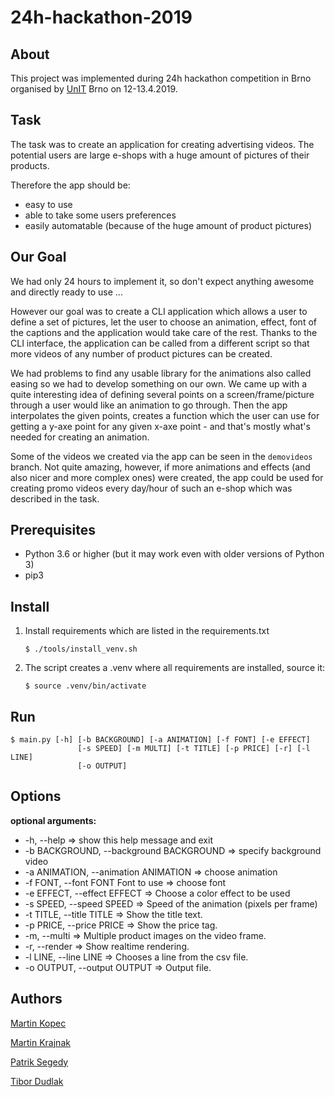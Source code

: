 # 24h-hackathon-2019


## About
This project was implemented during 24h hackathon competition in Brno organised
by [UnIT](https://unitbrno.cz/) Brno on 12-13.4.2019.

## Task

The task was to create an application for creating advertising videos. The
potential users are large e-shops with a huge amount of pictures of their
products.

Therefore the app should be:
- easy to use
- able to take some users preferences
- easily automatable (because of the huge amount of product pictures)

## Our Goal

We had only 24 hours to implement it, so don't expect anything awesome and
directly ready to use ...

However our goal was to create a CLI application which allows a user to define
a set of pictures, let the user to choose an animation, effect, font of the
captions and the application would take care of the rest.
Thanks to the CLI interface, the application can be called from a different
script so that more videos of any number of product pictures can be created.

We had problems to find any usable library for the animations also called
easing so we had to develop something on our own. We came up with a quite
interesting idea of defining several points on a screen/frame/picture
through a user would like an animation to go through. Then the app interpolates
the given points, creates a function which the user can use for getting a y-axe
point for any given x-axe point - and that's mostly what's needed for creating
an animation.

Some of the videos we created via the app can be seen in the `demovideos`
branch. Not quite amazing, however, if more animations and effects (and also
nicer and more complex ones) were created, the app could be used for creating
promo videos every day/hour of such an e-shop which was described in the task.

## Prerequisites
* Python 3.6 or higher (but it may work even with older versions of Python 3)
* pip3

## Install

1. Install requirements which are listed in the requirements.txt
    ```
    $ ./tools/install_venv.sh
    ```
2. The script creates a .venv where all requirements are installed, source it:
    ```
    $ source .venv/bin/activate
    ```

## Run
```
$ main.py [-h] [-b BACKGROUND] [-a ANIMATION] [-f FONT] [-e EFFECT]
               [-s SPEED] [-m MULTI] [-t TITLE] [-p PRICE] [-r] [-l LINE]
               [-o OUTPUT]
```

## Options

**optional arguments:**

-  -h, --help => show this help message and exit
-  -b BACKGROUND, --background BACKGROUND => specify background video
-  -a ANIMATION, --animation ANIMATION => choose animation
-  -f FONT, --font FONT  Font to use => choose font
-  -e EFFECT, --effect EFFECT => Choose a color effect to be used
-  -s SPEED, --speed SPEED => Speed of the animation (pixels per frame)
-  -t TITLE, --title TITLE => Show the title text.
-  -p PRICE, --price PRICE => Show the price tag.
-  -m, --multi => Multiple product images on the video frame.
-  -r, --render => Show realtime rendering.
-  -l LINE, --line LINE => Chooses a line from the csv file.
-  -o OUTPUT, --output OUTPUT => Output file.

## Authors

[Martin Kopec](https://www.linkedin.com/in/martin-kopec-07b29096/)

[Martin Krajnak](https://www.linkedin.com/in/martin-kraj%C5%88%C3%A1k-148348151/)

[Patrik Segedy](https://www.linkedin.com/in/patrik-segedy-693979148/)

[Tibor Dudlak](https://www.linkedin.com/in/tibor-dudl%C3%A1k-6a8270142/)
